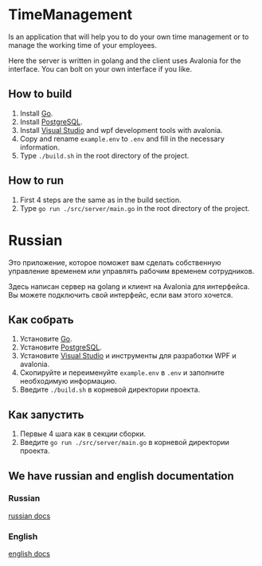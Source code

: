 # TimeManagement
Is an application that will help you to do your own time management or to manage the working time of your employees.

Here the server is written in golang and the client uses Avalonia for the interface. You can bolt on your own interface if you like.

## How to build
1. Install [Go](https://go.dev/doc/install).
2. Install [PostgreSQL](https://www.postgresql.org/download/).
3. Install [Visual Studio](https://visualstudio.microsoft.com/ru/ru/vs/) and wpf development tools with avalonia.
4. Copy and rename `example.env` to `.env` and fill in the necessary information.
5. Type `./build.sh` in the root directory of the project.

## How to run
1. First 4 steps are the same as in the build section.
2. Type `go run ./src/server/main.go` in the root directory of the project.

# Russian
Это приложение, которое поможет вам сделать собственную управление временем или управлять рабочим временем сотрудников.

Здесь написан сервер на golang и клиент на Avalonia для интерфейса. Вы можете подключить свой интерфейс, если вам этого хочется.

## Как собрать
1. Установите [Go](https://go.dev/doc/install).
2. Установите [PostgreSQL](https://www.postgresql.org/download/).
3. Установите [Visual Studio](https://visualstudio.microsoft.com/ru/ru/vs/) и инструменты для разработки WPF и avalonia.
4. Скопируйте и переименуйте `example.env` в `.env` и заполните необходимую информацию.
5. Введите `./build.sh` в корневой директории проекта.

## Как запустить
1. Первые 4 шага как в секции сборки.
2. Введите `go run ./src/server/main.go` в корневой директории проекта.

## We have russian and english documentation

### Russian
[russian docs](./docs/ru/README.md)

### English
[english docs](./docs/en/README.md)